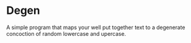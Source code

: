 # Degen
A simple program that maps your well put together text to a degenerate concoction of random lowercase and upercase.
